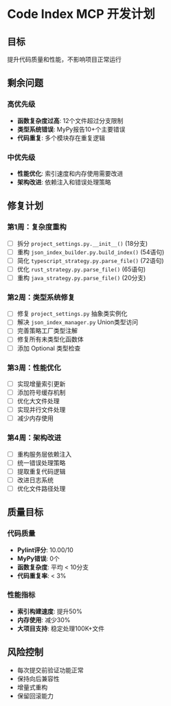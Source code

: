 # Code Index MCP 开发计划

## 目标
提升代码质量和性能，不影响项目正常运行

## 剩余问题

### 高优先级
- **函数复杂度过高**: 12个文件超过分支限制
- **类型系统错误**: MyPy报告10+个主要错误
- **代码重复**: 多个模块存在重复逻辑

### 中优先级  
- **性能优化**: 索引速度和内存使用需要改进
- **架构改进**: 依赖注入和错误处理策略

## 修复计划

### 第1周：复杂度重构
- [ ] 拆分 `project_settings.py.__init__()` (18分支)
- [ ] 重构 `json_index_builder.py.build_index()` (54语句)
- [ ] 简化 `typescript_strategy.py.parse_file()` (72语句)
- [ ] 优化 `rust_strategy.py.parse_file()` (65语句)
- [ ] 重构 `java_strategy.py.parse_file()` (20分支)

### 第2周：类型系统修复
- [ ] 修复 `project_settings.py` 抽象类实例化
- [ ] 解决 `json_index_manager.py` Union类型访问
- [ ] 完善策略工厂类型注解
- [ ] 修复所有未类型化函数体
- [ ] 添加 Optional 类型检查

### 第3周：性能优化
- [ ] 实现增量索引更新
- [ ] 添加符号缓存机制
- [ ] 优化大文件处理
- [ ] 实现并行文件处理
- [ ] 减少内存使用

### 第4周：架构改进
- [ ] 重构服务层依赖注入
- [ ] 统一错误处理策略
- [ ] 提取重复代码逻辑
- [ ] 改进日志系统
- [ ] 优化文件路径处理

## 质量目标

### 代码质量
- **Pylint评分**: 10.00/10
- **MyPy错误**: 0个
- **函数复杂度**: 平均 < 10分支
- **代码重复率**: < 3%

### 性能指标
- **索引构建速度**: 提升50%
- **内存使用**: 减少30%
- **大项目支持**: 稳定处理100K+文件

## 风险控制
- 每次提交前验证功能正常
- 保持向后兼容性
- 增量式重构
- 保留回滚能力